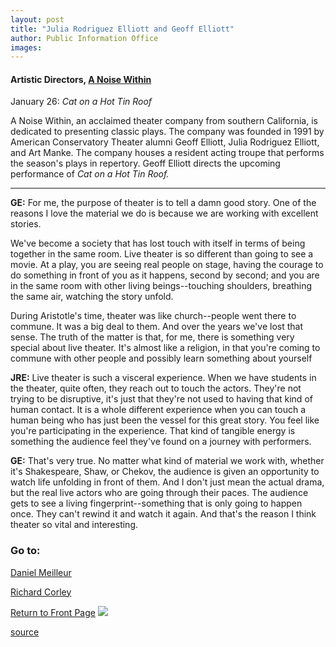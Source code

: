 ```yaml
---
layout: post
title: "Julia Rodriguez Elliott and Geoff Elliott"
author: Public Information Office
images:
---
```


#### Artistic Directors, [A Noise Within][1]  
January 26: _Cat on a Hot Tin Roof_

A Noise Within, an acclaimed theater company from southern California, is dedicated to presenting classic plays. The company was founded in 1991 by American Conservatory Theater alumni Geoff Elliott, Julia Rodriguez Elliott, and Art Manke. The company houses a resident acting troupe that performs the season's plays in repertory. Geoff Elliott directs the upcoming performance of _Cat on a Hot Tin Roof._

* * *

**GE:** For me, the purpose of theater is to tell a damn good story. One of the reasons I love the material we do is because we are working with excellent stories.   
  
We've become a society that has lost touch with itself in terms of being together in the same room. Live theater is so different than going to see a movie. At a play, you are seeing real people on stage, having the courage to do something in front of you as it happens, second by second; and you are in the same room with other living beings--touching shoulders, breathing the same air, watching the story unfold.  
  
During Aristotle's time, theater was like church--people went there to commune. It was a big deal to them. And over the years we've lost that sense. The truth of the matter is that, for me, there is something very special about live theater. It's almost like a religion, in that you're coming to commune with other people and possibly learn something about yourself  
  
**JRE:** Live theater is such a visceral experience. When we have students in the theater, quite often, they reach out to touch the actors. They're not trying to be disruptive, it's just that they're not used to having that kind of human contact. It is a whole different experience when you can touch a human being who has just been the vessel for this great story. You feel like you're participating in the experience. That kind of tangible energy is something the audience feel they've found on a journey with performers.  
  
**GE:** That's very true. No matter what kind of material we work with, whether it's Shakespeare, Shaw, or Chekov, the audience is given an opportunity to watch life unfolding in front of them. And I don't just mean the actual drama, but the real live actors who are going through their paces. The audience gets to see a living fingerprint--something that is only going to happen once. They can't rewind it and watch it again. And that's the reason I think theater so vital and interesting.

### Go to:

[Daniel Meilleur][2]

[Richard Corley][3]  
  
  
[Return to Front Page][4] ![ ][5]

[1]: http://www.anoisewithin.org/
[2]: theater4.html
[3]: theater5.html
[4]: ../../index.html
[5]: ../../images/trans.gif

[source](http://www1.ucsc.edu/currents/00-01/09-18/theater3.html "Permalink to theater3")
